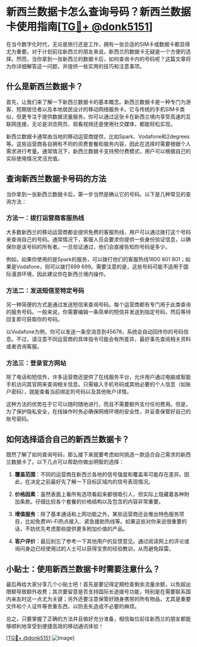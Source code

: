 # 新西兰数据卡怎么查询号码？新西兰数据卡使用指南[[TG💪+ @donk5151](https://t.me/s/donk5151)]

在当今数字化时代，无论是旅行还是工作，拥有一张合适的SIM卡或数据卡都显得尤为重要。对于计划前往新西兰的朋友来说，新西兰的数据卡无疑是一个方便的选择。然而，当你拿到一张新西兰的数据卡后，如何查询卡内的号码呢？这篇文章将为你详细解答这一问题，并提供一些实用的技巧和注意事项。

## 什么是新西兰数据卡？

首先，让我们来了解一下新西兰数据卡的基本概念。新西兰数据卡是一种专门为游客、短期居住者以及本地居民设计的移动网络服务卡。它与传统的手机SIM卡类似，但更专注于提供数据流量服务。你可以通过这张卡在新西兰境内享受高速的互联网连接，无论是浏览网页、观看视频还是使用社交媒体，都能轻松实现。

新西兰数据卡通常由当地的移动运营商提供，比如Spark、Vodafone和2degrees等。这些运营商各自拥有不同的资费套餐和服务内容，因此在选择时需要根据个人需求进行考量。通常情况下，新西兰数据卡支持预付费模式，用户可以根据自己的实际使用情况灵活充值。

## 查询新西兰数据卡号码的方法

当你拿到一张新西兰数据卡后，第一步当然是确认它的号码。以下是几种常见的查询方法：

### 方法一：拨打运营商客服热线

大多数新西兰的移动运营商都会提供免费的客服热线，用户可以通过拨打这个号码来查询自己的号码。通常情况下，客服人员会要求你提供一些身份验证信息，以确保你是该号码的所有者。一旦验证通过，他们会直接告知你号码是多少。

例如，如果你使用的是Spark的服务，可以拨打他们的客服热线1800 801 801；如果是Vodafone，则可以拨打699 699。需要注意的是，这些号码可能不适用于国际漫游环境，因此建议你在新西兰境内操作。

### 方法二：发送短信至特定号码

另一种简便的方式是通过发送短信来查询号码。每个运营商都有专门用于此类查询的服务号码。一般来说，你需要编辑一条简单的短信并发送到指定号码，然后等待回复即可获取你的号码。

以Vodafone为例，你可以发送一条空消息到45678，系统会自动回传你的号码信息。不过，请注意不同运营商的具体指令可能会有所差异，最好事先查阅相关资料或者咨询客服。

### 方法三：登录官方网站

除了电话和短信外，许多运营商还提供了在线服务平台，允许用户通过电脑或智能手机访问其官网来查询相关信息。只需输入手机号码或其他必要的个人信息（如账户密码），就能查看当前绑定的号码以及其他账户详情。

这种方法的优势在于它可以随时随地进行，而且不需要额外支付任何费用。但是，为了保护隐私安全，在线操作时务必确保网络环境的安全性，并妥善保管好自己的账号密码。

## 如何选择适合自己的新西兰数据卡？

既然了解了如何查询号码，那么接下来就要考虑如何挑选一款适合自己需求的新西兰数据卡了。以下几点可以帮助你做出明智的选择：

1. **覆盖范围**：不同的运营商在新西兰各地的信号强度和覆盖率可能存在差异。因此，在决定之前最好先了解一下目标区域内的信号表现情况。
   
2. **价格因素**：虽然表面上看所有选项看起来都很吸引人，但实际上隐藏着各种附加条款。仔细比较各个套餐的价格结构以及包含的内容非常重要。

3. **增值服务**：除了基本通话和上网功能之外，某些运营商还会推出特色服务项目，比如免费Wi-Fi热点接入、紧急援助热线等。如果这些对你来说很重要的话，不妨优先考虑那些提供更多附加价值的产品。

4. **客户评价**：最后别忘了参考一下其他用户的反馈意见。通过阅读网上的评论或询问身边已经使用过的人士可以获得宝贵的经验教训，从而避免踩雷。

## 小贴士：使用新西兰数据卡时需要注意什么？

最后再给大家分享几个小贴士吧！首先是要记得定期检查剩余流量余额，以免超出限额导致额外收费；其次要留意是否支持国际长途拨号功能，特别是在需要联系国内亲友时这一点尤为关键；另外还要注意保管好随身携带的所有物品，尤其是重要文件和个人证件等贵重东西，以防丢失造成不必要的麻烦。

总之，只要掌握了正确的方法并且做好充分准备，相信每位前往新西兰的朋友都能够顺利地享受到便捷高效的移动通讯体验！

[[TG💪+ @donk5151](https://t.me/s/donk5151) ![Image](https://i.postimg.cc/rwNCRYN7/Snipaste-2025-04-30-17-27-05.png)]